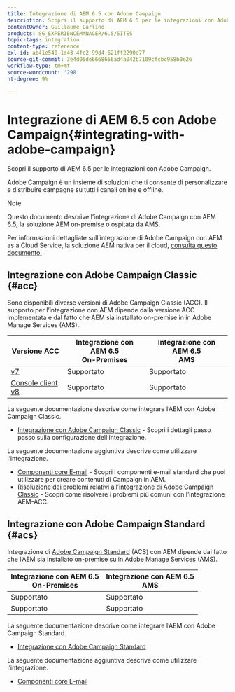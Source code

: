 ```yaml
---
title: Integrazione di AEM 6.5 con Adobe Campaign
description: Scopri il supporto di AEM 6.5 per le integrazioni con Adobe Campaign.
contentOwner: Guillaume Carlino
products: SG_EXPERIENCEMANAGER/6.5/SITES
topic-tags: integration
content-type: reference
exl-id: ab41e540-1d43-4fc2-99d4-621ff2290e77
source-git-commit: 3e4d05de6668656ad4a042b7109cfcbc958b0e26
workflow-type: tm+mt
source-wordcount: '298'
ht-degree: 9%

---
```



# Integrazione di AEM 6.5 con Adobe Campaign{#integrating-with-adobe-campaign}

Scopri il supporto di AEM 6.5 per le integrazioni con Adobe Campaign.

Adobe Campaign è un insieme di soluzioni che ti consente di personalizzare e distribuire campagne su tutti i canali online e offline.

>[!NOTE]
>
>Questo documento descrive l’integrazione di Adobe Campaign con AEM 6.5, la soluzione AEM on-premise o ospitata da AMS.
>
>Per informazioni dettagliate sull’integrazione di Adobe Campaign con AEM as a Cloud Service, la soluzione AEM nativa per il cloud, [consulta questo documento.](https://experienceleague.adobe.com/docs/experience-manager-cloud-service/content/sites/integrations/campaign.html)

## Integrazione con Adobe Campaign Classic {#acc}

Sono disponibili diverse versioni di Adobe Campaign Classic (ACC). Il supporto per l’integrazione con AEM dipende dalla versione ACC implementata e dal fatto che AEM sia installato on-premise in in Adobe Manage Services (AMS).

| Versione ACC | Integrazione con AEM 6.5 <br>On-Premises | Integrazione con AEM 6.5<br>AMS |
|---|---|---|
| [v7](https://experienceleague.adobe.com/docs/campaign-classic.html?lang=it) | Supportato | Supportato |
| [Console client v8](https://experienceleague.adobe.com/docs/campaign-v8.html?lang=it) | Supportato | Supportato |

La seguente documentazione descrive come integrare l’AEM con Adobe Campaign Classic.

* [Integrazione con Adobe Campaign Classic](/help/sites-administering/campaignonpremise.md) - Scopri i dettagli passo passo sulla configurazione dell’integrazione.

La seguente documentazione aggiuntiva descrive come utilizzare l’integrazione.

* [Componenti core E-mail](https://experienceleague.adobe.com/docs/experience-manager-core-components/using/email/introduction.html) - Scopri i componenti e-mail standard che puoi utilizzare per creare contenuti di Campaign in AEM.
* [Risoluzione dei problemi relativi all’integrazione di Adobe Campaign Classic](/help/sites-administering/troubleshooting-campaignintegration.md) - Scopri come risolvere i problemi più comuni con l’integrazione AEM-ACC.

## Integrazione con Adobe Campaign Standard {#acs}

Integrazione di [Adobe Campaign Standard](https://experienceleague.adobe.com/docs/campaign-standard.html?lang=it) (ACS) con AEM dipende dal fatto che l’AEM sia installato on-premise su in Adobe Manage Services (AMS).

| Integrazione con AEM 6.5 <br>On-Premises | Integrazione con AEM 6.5<br>AMS |
|---|---|
| Supportato | Supportato |
| Supportato | Supportato |

La seguente documentazione descrive come integrare l’AEM con Adobe Campaign Standard.

* [Integrazione con Adobe Campaign Standard](/help/sites-administering/campaignstandard.md)

La seguente documentazione aggiuntiva descrive come utilizzare l’integrazione.

* [Componenti core E-mail](https://experienceleague.adobe.com/docs/experience-manager-core-components/using/email/introduction.html)
